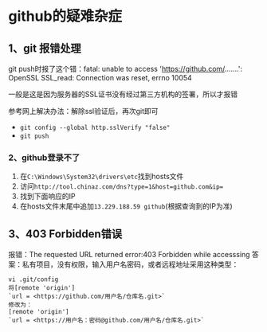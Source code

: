 # github的疑难杂症

## 1、git 报错处理

git push时报了这个错：fatal: unable to access '<https://github.com/>.......': OpenSSL SSL_read: Connection was reset, errno 10054

一般是这是因为服务器的SSL证书没有经过第三方机构的签署，所以才报错

参考网上解决办法：解除ssl验证后，再次git即可

- `git config --global http.sslVerify "false"`
- `git push`

### 2、github登录不了

1. 在`C:\Windows\System32\drivers\etc`找到hosts文件
2. 访问`http://tool.chinaz.com/dns?type=1&host=github.com&ip=`
3. 找到下面响应的IP
4. 在hosts文件末尾中追加`13.229.188.59 github`(根据查询到的IP为准)

## 3、403 Forbidden错误

报错：The requested URL returned error:403 Forbidden while accesssing
答案：私有项目，没有权限，输入用户名密码，或者远程地址采用这种类型：

```
vi .git/config  
将[remote 'origin']  
`url = <https://github.com/用户名/仓库名.git>`  
修改为：
[remote 'origin']  
`url = <https://用户名：密码@github.com/用户名/仓库名.git>`
```

